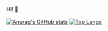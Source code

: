 Hi! 👋
<br />
<br />
[![Anurag's GitHub stats](https://github-readme-stats.vercel.app/api?username=jasperdre)](https://github.com/JasperDre/)
[![Top Langs](https://github-readme-stats.vercel.app/api/top-langs/?username=jasperdre&layout=compact)](https://github.com/JasperDre/)
